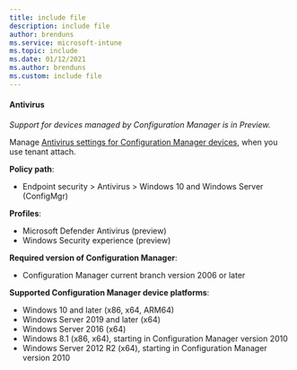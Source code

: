 ```yaml
---
title: include file
description: include file
author: brenduns  
ms.service: microsoft-intune
ms.topic: include
ms.date: 01/12/2021
ms.author: brenduns
ms.custom: include file
---
```


#### Antivirus

*Support for devices managed by Configuration Manager is in Preview.*

Manage [Antivirus settings for Configuration Manager devices](../protect/antivirus-microsoft-defender-settings-windows-tenant-attach.md), when you use tenant attach.

**Policy path**:

- Endpoint security > Antivirus > Windows 10 and Windows Server (ConfigMgr)

**Profiles**:

- Microsoft Defender Antivirus (preview)
- Windows Security experience (preview)

**Required version of Configuration Manager**:

- Configuration Manager current branch version 2006 or later

**Supported Configuration Manager device platforms**:

- Windows 10 and later (x86, x64, ARM64)
- Windows Server 2019 and later (x64)
- Windows Server 2016 (x64)
- Windows 8.1 (x86, x64), starting in Configuration Manager version 2010 <!--8763780, 8740844-->
- Windows Server 2012 R2 (x64), starting in Configuration Manager version 2010 <!--8763780, 8740844-->
